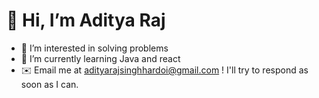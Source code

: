 # 👋 Hi, I’m Aditya Raj 
- 👀 I’m interested in solving problems 
- 🌱 I’m currently learning Java and react
- ✉️ Email me at adityarajsinghhardoi@gmail.com ! I'll try to respond as soon as I can.


